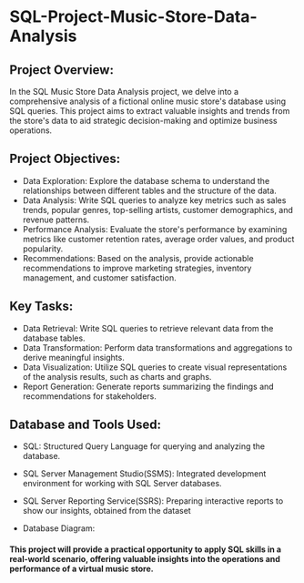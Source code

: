 # SQL-Project-Music-Store-Data-Analysis

## Project Overview:
In the SQL Music Store Data Analysis project, we delve into a comprehensive analysis of a fictional online music store's database using SQL queries. This project aims to extract valuable insights and trends from the store's data to aid strategic decision-making and optimize business operations.

## Project Objectives:
* Data Exploration: Explore the database schema to understand the relationships between different tables and the structure of the data.
* Data Analysis: Write SQL queries to analyze key metrics such as sales trends, popular genres, top-selling artists, customer demographics, and revenue patterns.
* Performance Analysis: Evaluate the store's performance by examining metrics like customer retention rates, average order values, and product popularity.
* Recommendations: Based on the analysis, provide actionable recommendations to improve marketing strategies, inventory management, and customer satisfaction.

## Key Tasks:
* Data Retrieval: Write SQL queries to retrieve relevant data from the database tables.
* Data Transformation: Perform data transformations and aggregations to derive meaningful insights.
* Data Visualization: Utilize SQL queries to create visual representations of the analysis results, such as charts and graphs.
* Report Generation: Generate reports summarizing the findings and recommendations for stakeholders.

## Database and Tools Used:
* SQL: Structured Query Language for querying and analyzing the database.
* SQL Server Management Studio(SSMS): Integrated development environment for working with SQL Server databases.
* SQL Server Reporting Service(SSRS): Preparing interactive reports to show our insights, obtained from the dataset

* Database Diagram:


#### This project will provide a practical opportunity to apply SQL skills in a real-world scenario, offering valuable insights into the operations and performance of a virtual music store.



